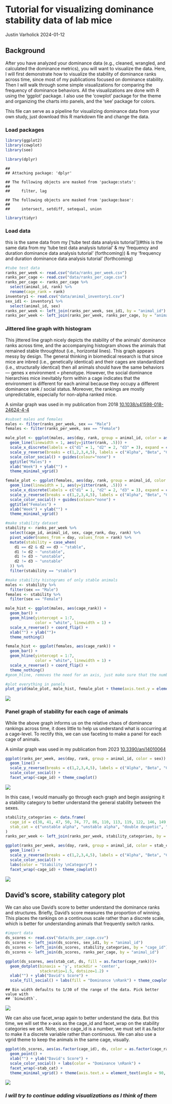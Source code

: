 Tutorial for visualizing dominance stability data of lab mice
================
Justin Varholick
2024-01-12

## Background

After you have analyzed your dominance data (e.g., cleaned, wrangled,
and calculated the dominance metrics), you will want to visualize the
data. Here, I will first demonstrate how to visualize the stability of
dominance ranks across time, since most of my publications focused on
dominance stability. Then I will walk through some simple visualizations
for comparing the frequency of dominance behaviors. All the
visualizations are done with R using the ‘ggplot’ package. I also use
the ‘cowplot’ package for the theme and organizing the charts into
panels, and the ‘see’ package for colors.

This file can serve as a pipeline for visualizing dominance data from
your own study, just download this R markdown file and change the data.

### Load packages

``` r
library(ggplot2)
library(cowplot)
library(see)

library(dplyr)
```

    ## 
    ## Attaching package: 'dplyr'

    ## The following objects are masked from 'package:stats':
    ## 
    ##     filter, lag

    ## The following objects are masked from 'package:base':
    ## 
    ##     intersect, setdiff, setequal, union

``` r
library(tidyr)
```

### Load data

this is the same data from my \[‘tube test data analysis
tutorial’\](#this is the same data from my ‘tube test data analysis
tutorial’ & my ‘frequency and duration dominance data analysis tutorial’
(forthcoming)) & my ‘frequency and duration dominance data analysis
tutorial’ (forthcoming)

``` r
#tube test data 
ranks_per_week <- read.csv("data/ranks_per_week.csv")
ranks_per_cage <- read.csv("data/ranks_per_cage.csv")
ranks_per_cage <- ranks_per_cage %>% 
  select(animal_id, rank) %>% 
  rename(cage_rank = rank)
inventory1 <- read.csv("data/animal_inventory1.csv")
sex_id1 <- inventory1 %>% 
  select(animal_id, sex)
ranks_per_week <- left_join(ranks_per_week, sex_id1, by = "animal_id")
ranks_per_week <- left_join(ranks_per_week, ranks_per_cage, by = "animal_id")
```

### Jittered line graph with histogram

This jittered line graph nicely depicts the stability of the animals’
dominance ranks across time, and the accompanying histogram shows the
animals that remained stable throughtout (i.e., horizontal lines). This
graph appears messy by design. The general thinking in biomedical
research is that since mice are inbred (i.e., genetically identical) and
their cages are standardized (i.e., structurally identical) then all
animals should have the same behaviors — genes x environment =
phenotype. However, the social dominance hierarchies mice inevitably
form within a cage indicates that the environment is different for each
animal because they occupy a different dominance rank / social status.
Moreover, the rankings are mostly unpredictable, especially for
non-alpha ranked mice.

A similar graph was used in my publication from 2018
[10.1038/s41598-018-24624-4](https://doi.org/10.1038/s41598-018-24624-4)[-4](10.1038/s41598-018-24624-4)

``` r
#subset males and females
males <- filter(ranks_per_week, sex == "Male")
females <- filter(ranks_per_week, sex == "Female")

male_plot <- ggplot(males, aes(day, rank, group = animal_id, color = as.factor(cage_rank), label = animal_id)) +
  geom_line(linewidth = 1, aes(y=jitter(rank, .5))) +
  scale_x_discrete(labels = c("d1" = 1, "d2" = 2, "d3" = 3), expand = c(0,0)) +
  scale_y_reverse(breaks = c(1,2,3,4,5), labels = c("Alpha", "Beta", "Gamma", "Delta", "Epsilon"), expand = c(0,0)) +
  scale_color_social() + guides(colour="none") +
  ggtitle("Males") +
  xlab("Week") + ylab("") +
  theme_minimal_vgrid()

female_plot <- ggplot(females, aes(day, rank, group = animal_id, color = as.factor(cage_rank), label = animal_id)) +
  geom_line(linewidth = 1, aes(y=jitter(rank, .5))) +
  scale_x_discrete(labels = c("d1" = 1, "d2" = 2, "d3" = 3), expand = c(0,0)) +
  scale_y_reverse(breaks = c(1,2,3,4,5), labels = c("Alpha", "Beta", "Gamma", "Delta", "Epsilon"), expand = c(0,0)) +
  scale_color_social() + guides(colour="none") +
  ggtitle("Females") +
  xlab("Week") + ylab("") +
  theme_minimal_vgrid()

#make stability dataset
stability <- ranks_per_week %>% 
  select(cage_id, animal_id, sex, cage_rank, day, rank) %>% 
  pivot_wider(names_from = day, values_from = rank) %>% 
  mutate(stability = case_when(
    d1 == d2 & d2 == d3 ~ "stable",
    d1 != d2 ~ "unstable",
    d1 != d3 ~ "unstable",
    d2 != d3 ~ "unstable"
  )) %>% 
  filter(stability == "stable")

#make stability histograms of only stable animals
males <- stability %>% 
  filter(sex == "Male") 
females <- stability %>% 
  filter(sex == "Female") 

male_hist <- ggplot(males, aes(cage_rank)) +
  geom_bar() + 
  geom_hline(yintercept = 1:7,
             color = "white", linewidth = 1) +
  scale_x_reverse() + coord_flip() +
  xlab("") + ylab("")+
  theme_nothing()

female_hist <- ggplot(females, aes(cage_rank)) +
  geom_bar() + 
  geom_hline(yintercept = 1:7,
             color = "white", linewidth = 1) +
  scale_x_reverse() + coord_flip() +
  theme_nothing()
#geom_hline, removes the need for an axis, just make sure that the number of lines (e.g. 1:7) is equal to the highest number of animals for a specific rank. In this case, there were 7 female alphas that remained stable. 

#plot everything in panels
plot_grid(male_plot, male_hist, female_plot + theme(axis.text.y = element_blank()), female_hist, ncol = 4, align = "h", rel_widths = c(1.2, .2, 1, .2))
```

![](tutorial_files/figure-gfm/unnamed-chunk-3-1.png)<!-- -->

### Panel graph of stability for each cage of animals

While the above graph informs us on the relative chaos of dominance
rankings across time, it does little to help us understand what is
occurring at a cage-level. To rectify this, we can use faceting to make
a panel for each cage of animals.

A similar graph was used in my publication from 2023
[10.3390/ani14010064](https://doi.org/10.3390/ani14010064)

``` r
ggplot(ranks_per_week, aes(day, rank, group = animal_id, color = sex)) +
  geom_line() +
  scale_y_reverse(breaks = c(1,2,3,4,5), labels = c("Alpha", "Beta", "Gamma", "Delta", "Epsilon")) + 
  scale_color_social() +
  facet_wrap(~cage_id) + theme_cowplot()
```

![](tutorial_files/figure-gfm/unnamed-chunk-4-1.png)<!-- -->

In this case, I would manually go through each graph and begin assigning
it a stability category to better understand the general stability
between the sexes.

``` r
stability_categories <- data.frame(
  cage_id = c(38, 41, 47, 50, 74, 77, 86, 110, 113, 119, 122, 146, 149, 155, 158, 173, 176, 182, 185),
  stab_cat = c("unstable alpha", "unstable alpha", "double despotic", "despotic", "unstable alpha", "stable transitive", "despotic", "despotic", "despotic", "unstable alpha", "double despotic", "despotic", "despotic", "despotic", "despotic", "double despotic", "stable transitive", "despotic", "despotic")
)
ranks_per_week <- left_join(ranks_per_week, stability_categories, by = "cage_id")

ggplot(ranks_per_week, aes(day, rank, group = animal_id, color = stab_cat)) +
  geom_line() +
  scale_y_reverse(breaks = c(1,2,3,4,5), labels = c("Alpha", "Beta", "Gamma", "Delta", "Epsilon")) + 
  scale_color_social() +
  labs(color = "Stability \nCategory") +
  facet_wrap(~cage_id) + theme_cowplot()
```

![](tutorial_files/figure-gfm/unnamed-chunk-5-1.png)<!-- -->

## David’s score, stability category plot

We can also use David’s score to better understand the dominance ranks
and structures. Briefly, David’s score measures the proportion of
winning. This places the rankings on a continuous scale rather than a
discrete scale, which is better for understanding animals that
frequently switch ranks.

``` r
#import data
ds_scores <- read.csv("data/ds_per_cage.csv")
ds_scores <- left_join(ds_scores, sex_id1, by = "animal_id")
ds_scores <- left_join(ds_scores, stability_categories, by = "cage_id")
ds_scores <- left_join(ds_scores, ranks_per_cage, by = "animal_id")

ggplot(ds_scores, aes(stab_cat, ds, fill = as.factor(cage_rank)))+
  geom_dotplot(binaxis = 'y', stackdir = 'center',
               stackratio=1.5, dotsize=1.2) +
  xlab("") + ylab("David's Score") +
  scale_fill_social() + labs(fill = "Dominance \nRank") + theme_cowplot()
```

    ## Bin width defaults to 1/30 of the range of the data. Pick better value with
    ## `binwidth`.

![](tutorial_files/figure-gfm/unnamed-chunk-6-1.png)<!-- -->

We can also use facet_wrap again to better understand the data. But this
time, we will set the x-axis as the cage_id and facet_wrap on the
stability categories we set. Note, since cage_id is a number, we must
set it as.factor to make it a discrete variable rather than continuous.
We can also use a vgrid theme to keep the animals in the same cage,
visually.

``` r
ggplot(ds_scores, aes(as.factor(cage_id), ds, color = as.factor(cage_rank)))+
  geom_point() +
  xlab("") + ylab("David's Score") +
  scale_color_social() + labs(color = "Dominance \nRank") +
  facet_wrap(~stab_cat) + 
  theme_minimal_vgrid() + theme(axis.text.x = element_text(angle = 90, vjust = 0.5, hjust=1))
```

![](tutorial_files/figure-gfm/unnamed-chunk-7-1.png)<!-- -->

### *I will try to continue adding visualizations as I think of them*
